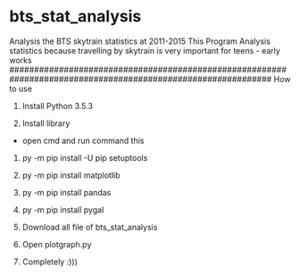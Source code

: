 # bts_stat_analysis
Analysis the BTS skytrain statistics at 2011-2015
This Program Analysis statistics because travelling by skytrain is very important for teens - early works
#############################################################################################################
How to use 

1) Install Python 3.5.3 

2) Install library 

  - open cmd and run command this 
  
   1) py -m pip install -U pip setuptools
   
   2) py -m pip install matplotlib
   
   3) py -m pip install pandas
   
   4) py -m pip install pygal
   
3) Download all file of bts_stat_analysis

4) Open plotgraph.py

5) Completely :)))
